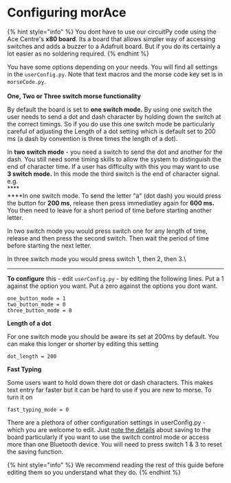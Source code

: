 # Configuring morAce

{% hint style="info" %}
You dont have to use our circuitPy code using the Ace Centre's **x80 board**. Its a board that allows simpler way of accessing switches and adds a buzzer to a Adafruit board. But if you do its certainly a lot easier as no soldering required.&#x20;
{% endhint %}

You have some options depending on your needs. You will find all settings in the `userConfig.py`. Note that text macros and the morse code key set is in `morseCode.py`.\
\
**One, Two or Three switch morse functionality**

By default the board is set to **one switch mode.** By using one switch the user needs to send a dot and dash character by holding down the switch at the correct timings. So if you do use this one switch mode be particularly careful of adjusting the Length of a dot setting which is default set to 200 ms (a dash by convention is three times the length of a dot).

In **two switch mode** - you need a switch to send the dot and another for the dash. You still need some timing skills to allow the system to distinguish the end of character time. If a user has difficulty with this you may want to use **3 switch mode.** In this mode the third switch is the end of character signal. e.g. \
****\
****In one switch mode. To send the letter "a" (dot dash) you would press the button for **200 ms**, release then press immediatley again for **600 ms.** You then need to leave for a short period of time before starting another letter.&#x20;

In two switch mode you would press switch one for any length of time, release and then press the second switch. Then wait the period of time before starting the next letter.&#x20;

In three switch mode you would press switch 1, then 2, then 3.\
****

**To configure** this - edit `userConfig.py` - by editing the following lines. Put a 1 against the option you want. Put a zero against the options you dont want.&#x20;

```
one_button_mode = 1
two_button_mode = 0
three_button_mode = 0
```

**Length of a dot**&#x20;

For one switch mode you should be aware its set at 200ms by default. You can make this longer or shorter by editing this setting

`dot_length = 200`

**Fast Typing**

Some users want to hold down there dot or dash characters. This makes text entry far faster but it can be hard to use if you are new to morse. To turn it on&#x20;

`fast_typing_mode = 0`

There are a plethora of other configuration settings in userConfig.py - which you are welcome to edit. Just [note the details](switch-control-mode-and-morse-mode.md) about saving to the board particularly if you want to use the switch control mode or access more than one Bluetooth device. You will need to press switch 1 & 3 to reset the saving function.

{% hint style="info" %}
We recommend reading the rest of this guide before editing them so you understand what they do.&#x20;
{% endhint %}

